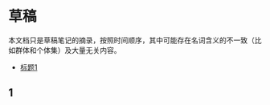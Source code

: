 # 草稿

本文档只是草稿笔记的摘录，按照时间顺序，其中可能存在名词含义的不一致（比如群体和个体集）及大量无关内容。

<!-- MarkdownTOC depth=4 autolink=true bracket=round list_bullets="-*+" -->
- [标题1](#1)

<!-- /MarkdownTOC -->

## 1
